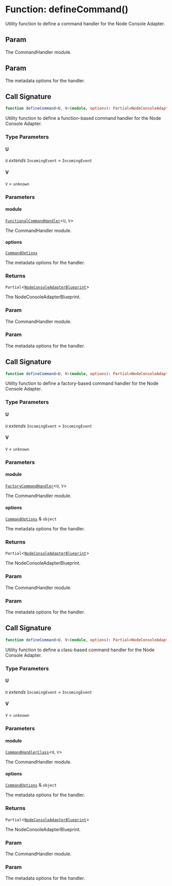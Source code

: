 # Function: defineCommand()

Utility function to define a command handler for the Node Console Adapter.

## Param

The CommandHandler module.

## Param

The metadata options for the handler.

## Call Signature

```ts
function defineCommand<U, V>(module, options): Partial<NodeConsoleAdapterBlueprint>;
```

Utility function to define a function-based command handler for the Node Console Adapter.

### Type Parameters

#### U

`U` *extends* `IncomingEvent` = `IncomingEvent`

#### V

`V` = `unknown`

### Parameters

#### module

[`FunctionalCommandHandler`](../../../declarations/type-aliases/FunctionalCommandHandler.md)\<`U`, `V`\>

The CommandHandler module.

#### options

[`CommandOptions`](../../../decorators/Command/interfaces/CommandOptions.md)

The metadata options for the handler.

### Returns

`Partial`\<[`NodeConsoleAdapterBlueprint`](../../../options/NodeConsoleAdapterBlueprint/interfaces/NodeConsoleAdapterBlueprint.md)\>

The NodeConsoleAdapterBlueprint.

### Param

The CommandHandler module.

### Param

The metadata options for the handler.

## Call Signature

```ts
function defineCommand<U, V>(module, options): Partial<NodeConsoleAdapterBlueprint>;
```

Utility function to define a factory-based command handler for the Node Console Adapter.

### Type Parameters

#### U

`U` *extends* `IncomingEvent` = `IncomingEvent`

#### V

`V` = `unknown`

### Parameters

#### module

[`FactoryCommandHandler`](../../../declarations/type-aliases/FactoryCommandHandler.md)\<`U`, `V`\>

The CommandHandler module.

#### options

[`CommandOptions`](../../../decorators/Command/interfaces/CommandOptions.md) & `object`

The metadata options for the handler.

### Returns

`Partial`\<[`NodeConsoleAdapterBlueprint`](../../../options/NodeConsoleAdapterBlueprint/interfaces/NodeConsoleAdapterBlueprint.md)\>

The NodeConsoleAdapterBlueprint.

### Param

The CommandHandler module.

### Param

The metadata options for the handler.

## Call Signature

```ts
function defineCommand<U, V>(module, options): Partial<NodeConsoleAdapterBlueprint>;
```

Utility function to define a class-based command handler for the Node Console Adapter.

### Type Parameters

#### U

`U` *extends* `IncomingEvent` = `IncomingEvent`

#### V

`V` = `unknown`

### Parameters

#### module

[`CommandHandlerClass`](../../../declarations/type-aliases/CommandHandlerClass.md)\<`U`, `V`\>

The CommandHandler module.

#### options

[`CommandOptions`](../../../decorators/Command/interfaces/CommandOptions.md) & `object`

The metadata options for the handler.

### Returns

`Partial`\<[`NodeConsoleAdapterBlueprint`](../../../options/NodeConsoleAdapterBlueprint/interfaces/NodeConsoleAdapterBlueprint.md)\>

The NodeConsoleAdapterBlueprint.

### Param

The CommandHandler module.

### Param

The metadata options for the handler.
